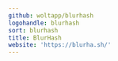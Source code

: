```yaml
---
github: woltapp/blurhash
logohandle: blurhash
sort: blurhash
title: BlurHash
website: 'https://blurha.sh/'
---
```

